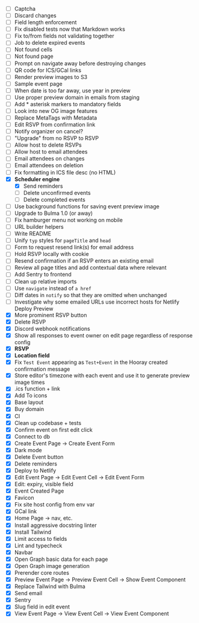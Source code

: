 - [ ] Captcha
- [ ] Discard changes
- [ ] Field length enforcement
- [ ] Fix disabled tests now that Markdown works
- [ ] Fix to/from fields not validating together
- [ ] Job to delete expired events
- [ ] Not found cells
- [ ] Not found page
- [ ] Prompt on navigate away before destroying changes
- [ ] QR code for ICS/GCal links
- [ ] Render preview images to S3
- [ ] Sample event page
- [ ] When date is too far away, use year in preview
- [ ] Use proper preview domain in emails from staging
- [ ] Add * asterisk markers to mandatory fields
- [ ] Look into new OG image features
- [ ] Replace MetaTags with Metadata
- [ ] Edit RSVP from confirmation link
- [ ] Notify organizer on cancel?
- [ ] "Upgrade" from no RSVP to RSVP
- [ ] Allow host to delete RSVPs
- [ ] Allow host to email attendees
- [ ] Email attendees on changes
- [ ] Email attendees on deletion
- [ ] Fix formatting in ICS file desc (no HTML)
- [x] **Scheduler engine**
	- [x] Send reminders
	- [ ] Delete unconfirmed events
	- [ ] Delete completed events
- [ ] Use background functions for saving event preview image
- [ ] Upgrade to Bulma 1.0 (or away)
- [ ] Fix hamburger menu not working on mobile
- [ ] URL builder helpers
- [ ] Write README
- [ ] Unify `typ` styles for `pageTitle` and `head`
- [ ] Form to request resend link(s) for email address
- [ ] Hold RSVP locally with cookie
- [ ] Resend confirmation if an RSVP enters an existing email
- [ ] Review all page titles and add contextual data where relevant
- [ ] Add Sentry to frontend
- [ ] Clean up relative imports
- [ ] Use `navigate` instead of `a href`
- [ ] Diff dates in `notify` so that they are omitted when unchanged
- [ ] Investigate why some emailed URLs use incorrect hosts for Netlify Deploy Preview
- [x] More prominent RSVP button
- [x] Delete RSVP
- [x] Discord webhook notifications
- [x] Show all responses to event owner on edit page regardless of response config
- [x] **RSVP**
- [x] **Location field**
- [x] Fix `Test Event` appearing as `Test+Event` in the Hooray created confirmation message
- [x] Store editor's timezone with each event and use it to generate preview image times
- [x] .ics function + link
- [x] Add To icons
- [x] Base layout
- [x] Buy domain
- [x] CI
- [x] Clean up codebase + tests
- [x] Confirm event on first edit click
- [x] Connect to db
- [x] Create Event Page -> Create Event Form
- [x] Dark mode
- [x] Delete Event button
- [x] Delete reminders
- [x] Deploy to Netlify
- [x] Edit Event Page -> Edit Event Cell -> Edit Event Form
- [x] Edit: expiry, visible field
- [x] Event Created Page
- [x] Favicon
- [x] Fix site host config from env var
- [x] GCal link
- [x] Home Page -> nav, etc.
- [x] Install aggressive docstring linter
- [x] Install Tailwind
- [x] Limit access to fields
- [x] Lint and typecheck
- [x] Navbar
- [x] Open Graph basic data for each page
- [x] Open Graph image generation
- [x] Prerender core routes
- [x] Preview Event Page -> Preview Event Cell -> Show Event Component
- [x] Replace Tailwind with Bulma
- [x] Send email
- [x] Sentry
- [x] Slug field in edit event
- [x] View Event Page -> View Event Cell -> View Event Component
